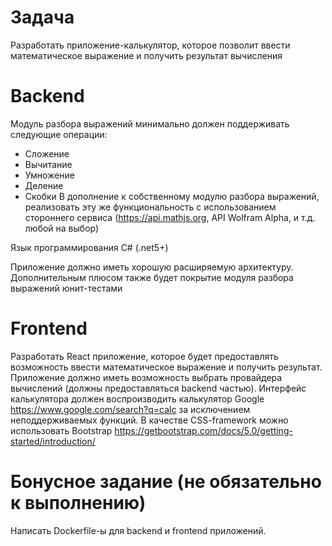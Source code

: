 # Задача
Разработать приложение-калькулятор, которое позволит ввести математическое выражение и получить результат вычисления
# Backend
Модуль разбора выражений минимально должен поддерживать следующие операции:
- Сложение
- Вычитание
- Умножение
- Деление
- Скобки
В дополнение к собственному модулю разбора выражений, реализовать эту же функциональность с использованием стороннего сервиса (https://api.mathjs.org,
API Wolfram Alpha, и т.д. любой на выбор)

Язык программирования C# (.net5+)

Приложение должно иметь хорошую расширяемую архитектуру. Дополнительным плюсом также будет покрытие модуля разбора выражений юнит-тестами
# Frontend
Разработать React приложение, которое будет предоставлять возможность ввести математическое выражение и получить результат. 
Приложение должно иметь возможность выбрать провайдера вычислений (должны предоставляться backend частью).
Интерфейс калькулятора должен воспроизводить калькулятор Google https://www.google.com/search?q=calc за исключением неподдерживаемых функций.
В качестве CSS-framework можно использовать Bootstrap https://getbootstrap.com/docs/5.0/getting-started/introduction/

# Бонусное задание (не обязательно к выполнению)
Написать Dockerfile-ы для backend и frontend приложений. 
